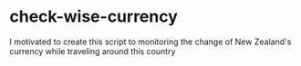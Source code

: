 # check-wise-currency

I motivated to create this script to monitoring the change of New Zealand's currency while traveling around this country
